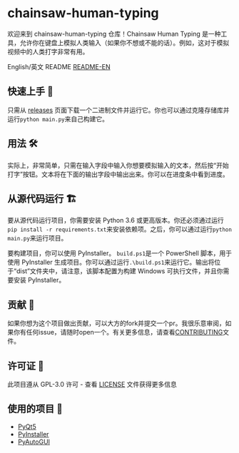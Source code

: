 # chainsaw-human-typing

欢迎来到 chainsaw-human-typing 仓库！Chainsaw Human Typing 是一种工具，允许你在键盘上模拟人类输入（如果你不想或不能的话）。例如，这对于模拟视频中的人类打字非常有用。

English/英文 README [README-EN](https://github.com/LyubomirT/chainsaw-human-typing/README.md)

## 快速上手 🚀

只需从 [releases](https://github.com/LyubomirT/chainsaw-human-typing/releases) 页面下载一个二进制文件并运行它。你也可以通过克隆存储库并运行`python main.py`来自己构建它。

## 用法 🛠

实际上，非常简单，只需在输入字段中输入你想要模拟输入的文本，然后按“开始打字”按钮。文本将在下面的输出字段中输出出来。你可以在进度条中看到进度。

## 从源代码运行 🏗

要从源代码运行项目，你需要安装 Python 3.6 或更高版本。你还必须通过运行`pip install -r requirements.txt`来安装依赖项。之后，你可以通过运行`python main.py`来运行项目。

要构建项目，你可以使用 PyInstaller。 `build.ps1`是一个 PowerShell 脚本，用于使用 PyInstaller 生成项目。你可以通过运行`.\build.ps1`来运行它。输出将位于“dist”文件夹中，请注意，该脚本配置为构建 Windows 可执行文件，并且你需要安装 PyInstaller。
## 贡献 🤝
如果你想为这个项目做出贡献，可以大方的fork并提交一个pr。我很乐意审阅，如果你有任何issue，请随时open一个。有关更多信息，请查看[CONTRIBUTING](CONTRIBUTING.md)文件。

## 许可证 📝

此项目遵从 GPL-3.0 许可 - 查看 [LICENSE](LICENSE) 文件获得更多信息

## 使用的项目 🙏

- [PyQt5](https://pypi.org/project/PyQt5/)
- [PyInstaller](https://pypi.org/project/pyinstaller/)
- [PyAutoGUI](https://pypi.org/project/PyAutoGUI/)
